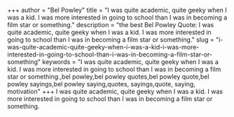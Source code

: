 +++
author = "Bel Powley"
title = "I was quite academic, quite geeky when I was a kid. I was more interested in going to school than I was in becoming a film star or something."
description = "the best Bel Powley Quote: I was quite academic, quite geeky when I was a kid. I was more interested in going to school than I was in becoming a film star or something."
slug = "i-was-quite-academic-quite-geeky-when-i-was-a-kid-i-was-more-interested-in-going-to-school-than-i-was-in-becoming-a-film-star-or-something"
keywords = "I was quite academic, quite geeky when I was a kid. I was more interested in going to school than I was in becoming a film star or something.,bel powley,bel powley quotes,bel powley quote,bel powley sayings,bel powley saying,quotes, sayings,quote, saying, motivation"
+++
I was quite academic, quite geeky when I was a kid. I was more interested in going to school than I was in becoming a film star or something.
